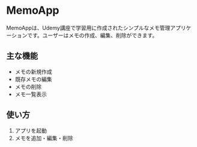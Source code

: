 # MemoApp

MemoAppは、Udemy講座で学習用に作成されたシンプルなメモ管理アプリケーションです。ユーザーはメモの作成、編集、削除ができます。

## 主な機能

- メモの新規作成
- 既存メモの編集
- メモの削除
- メモ一覧表示

## 使い方

1. アプリを起動
2. メモを追加・編集・削除